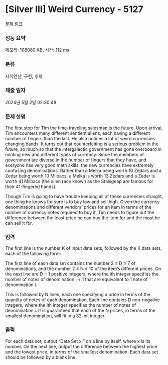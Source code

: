 # [Silver III] Weird Currency - 5127 

[문제 링크](https://www.acmicpc.net/problem/5127) 

### 성능 요약

메모리: 108080 KB, 시간: 112 ms

### 분류

사칙연산, 구현, 수학

### 제출 일자

2024년 5월 2일 02:30:48

### 문제 설명

<p>The first stop for Tim the time-traveling salesman is the future. Upon arrival, Tim encounters many different sentient aliens, each having a different number of fingers than the last. He also notices a lot of weird currencies changing hands. It turns out that counterfeiting is a serious problem in the future, so much so that the intergalactic government has gone overboard in minting new and different types of currency. Since the members of government are diverse in the number of fingers that they have, and everyone has very good math skills, the new currencies have extremely confusing denominations. Rather than a Melka being worth 10 Zedars and a Zedar being worth 10 Milbacs, a Melka is worth 13 Zedars and a Zedar is worth 41 Milbacs (the alien race known as the Stalsgeap are famous for their 41-fingered hands).</p>

<p>Though Tim is going to have trouble keeping all of these currencies straight, one thing he knows for sure is to buy low and sell high. Given the currency denominations and different vendors’ prices for an item in terms of the number of currency notes required to buy it, Tim needs to figure out the difference between the least price he can buy the item for and the most he can sell it for.</p>

### 입력 

 <p>The first line is the number K of input data sets, followed by the K data sets, each of the following form:</p>

<p>The first line of each data set contains the number 2 ≤ D ≤ 7 of denominations, and the number 2 ≤ N ≤ 10 of the item’s different prices. On the next line are D − 1 positive integers, where the ith integer specifies the number of notes of denomination i + 1 that are equivalent to 1 note of denomination i.</p>

<p>This is followed by N lines, each one specifying a price in terms of the quantity of notes of each denomination. Each line contains D non-negative integers, where the ith integer specifies the number of notes of denomination i. It is guaranteed that each of the N prices, in terms of the smallest denomination, will fit in a 32-bit integer.</p>

### 출력 

 <p>For each data set, output “Data Set x:” on a line by itself, where x is its number. On the next line, output the difference between the highest price and the lowest price, in terms of the smallest denomination. Each data set should be followed by a blank line.</p>

